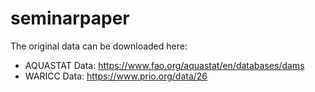 # seminarpaper

The original data can be downloaded here:

- AQUASTAT Data: https://www.fao.org/aquastat/en/databases/dams
- WARICC Data: https://www.prio.org/data/26
